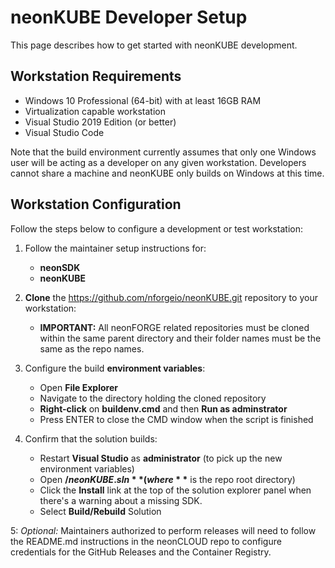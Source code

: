 ﻿# neonKUBE Developer Setup

This page describes how to get started with neonKUBE development.

## Workstation Requirements

* Windows 10 Professional (64-bit) with at least 16GB RAM
* Virtualization capable workstation
* Visual Studio 2019 Edition (or better)
* Visual Studio Code

Note that the build environment currently assumes that only one Windows user will be acting as a developer on any given workstation.  Developers cannot share a machine and neonKUBE only builds on Windows at this time.

## Workstation Configuration

Follow the steps below to configure a development or test workstation:

1. Follow the maintainer setup instructions for:
    * **neonSDK**
    * **neonKUBE**

2. **Clone** the https://github.com/nforgeio/neonKUBE.git repository to your workstation:

    * **IMPORTANT:** All neonFORGE related repositories must be cloned within the same parent directory and their folder names must be the same as the repo names.

3. Configure the build **environment variables**:

    * Open **File Explorer**
    * Navigate to the directory holding the cloned repository
    * **Right-click** on **buildenv.cmd** and then **Run as adminstrator**
    * Press ENTER to close the CMD window when the script is finished
  
4. Confirm that the solution builds:

    * Restart **Visual Studio** as **administrator** (to pick up the new environment variables)
    * Open **$/neonKUBE.sln** (where **$** is the repo root directory)
    * Click the **Install** link at the top of the solution explorer panel when there's a warning about a missing SDK.
    * Select **Build/Rebuild** Solution

5: *Optional:* Maintainers authorized to perform releases will need to follow the README.md instructions in the neonCLOUD repo to configure credentials for the GitHub Releases and the Container Registry.
